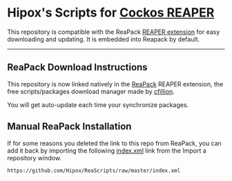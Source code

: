 # Hipox's Scripts for [Cockos REAPER](http://reaper.fm)

This repository is compatible with the ReaPack [REAPER extension](http://reapack.com/) for easy downloading and updating. It is embedded into Reapack by default.

-----------

## ReaPack Download Instructions
This repository is now linked natively in the [ReaPack](http://www.reapack.com) REAPER extension, the free scripts/packages download manager made by [cfillion](https://github.com/cfillion/).

You will get auto-update each time your synchronize packages.

## Manual ReaPack Installation
If for some reasons you deleted the link to this repo from ReaPack, you can add it back by importing the following [index.xml](https://github.com/X-Raym/REAPER-ReaScripts/raw/master/index.xml) link from the Import a repository window.

```
https://github.com/Hipox/ReaScripts/raw/master/index.xml
```
